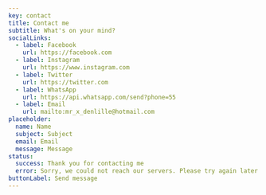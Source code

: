 ```yaml
---
key: contact
title: Contact me
subtitle: What's on your mind?
socialLinks:
  - label: Facebook
    url: https://facebook.com
  - label: Instagram
    url: https://www.instagram.com
  - label: Twitter
    url: https://twitter.com
  - label: WhatsApp
    url: https://api.whatsapp.com/send?phone=55
  - label: Email
    url: mailto:mr_x_denlille@hotmail.com
placeholder:
  name: Name
  subject: Subject
  email: Email
  message: Message
status:
  success: Thank you for contacting me
  error: Sorry, we could not reach our servers. Please try again later...
buttonLabel: Send message
---
```

